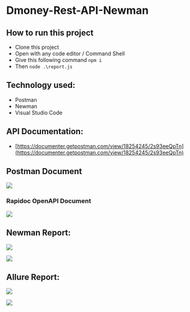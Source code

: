 # Dmoney-Rest-API-Newman

## How to run this project
- Clone this project
- Open with any code editor / Command Shell
- Give this following command ``` npm i ```
- Then ``` node .\report.js ```

## Technology used:
- Postman
- Newman
- Visual Studio Code

## API Documentation:
- [https://documenter.getpostman.com/view/18254245/2s93eeQpTn](https://documenter.getpostman.com/view/18254245/2s93eeQpTn)
## Postman Document
![](https://i.imgur.com/hk4dIUv.png)
### Rapidoc OpenAPI Document
![](https://i.imgur.com/47PhTx3.png)


<!-- ## Test Cases for this project (Link is given below): 
- https://docs.google.com/spreadsheets/

## Bug report for this project (Link is given below):
- https://docs.google.com/spreadsheets/ -->

## Newman Report:
![](https://i.imgur.com/X7zOEwa.png)

![](https://i.imgur.com/GBLDRWz.png)

## Allure Report:
![](https://i.imgur.com/AyFDd73.png)

![](https://i.imgur.com/ZwN0Uz0.png)
